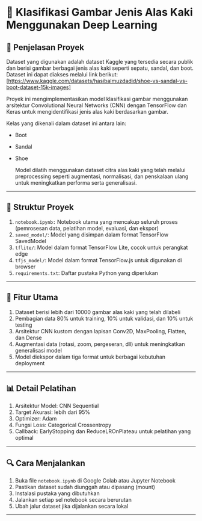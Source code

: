 # 👟 Klasifikasi Gambar Jenis Alas Kaki Menggunakan Deep Learning

## 📝 Penjelasan Proyek
  Dataset yang digunakan adalah dataset Kaggle yang tersedia secara publik dan berisi gambar berbagai jenis alas kaki seperti sepatu, sandal, dan boot. Dataset ini dapat diakses melalui link berikut:
[https://www.kaggle.com/datasets/hasibalmuzdadid/shoe-vs-sandal-vs-boot-dataset-15k-images]

  Proyek ini mengimplementasikan model klasifikasi gambar menggunakan arsitektur Convolutional Neural Networks (CNN) dengan TensorFlow dan Keras untuk mengidentifikasi jenis alas kaki berdasarkan gambar.

  Kelas yang dikenali dalam dataset ini antara lain:
- Boot
- Sandal
- Shoe

  Model dilatih menggunakan dataset citra alas kaki yang telah melalui preprocessing seperti augmentasi, normalisasi, dan penskalaan ulang untuk meningkatkan performa serta generalisasi.

---

## 📂 Struktur Proyek
1. `notebook.ipynb:` Notebook utama yang mencakup seluruh proses (pemrosesan data, pelatihan model, evaluasi, dan ekspor)
2. `saved_model/`: Model yang disimpan dalam format TensorFlow SavedModel
3. `tflite/`: Model dalam format TensorFlow Lite, cocok untuk perangkat edge
4. `tfjs_model/`: Model dalam format TensorFlow.js untuk digunakan di browser
5. `requirements.txt`: Daftar pustaka Python yang diperlukan

---

## 🧠 Fitur Utama

1. Dataset berisi lebih dari 10000 gambar alas kaki yang telah dilabeli
2. Pembagian data 80% untuk training, 10% untuk validasi, dan 10% untuk testing
3. Arsitektur CNN kustom dengan lapisan Conv2D, MaxPooling, Flatten, dan Dense
4. Augmentasi data (rotasi, zoom, pergeseran, dll) untuk meningkatkan generalisasi model
5. Model diekspor dalam tiga format untuk berbagai kebutuhan deployment

---

## 📊 Detail Pelatihan

1. Arsitektur Model: CNN Sequential
2. Target Akurasi: lebih dari 95%
3. Optimizer: Adam
4. Fungsi Loss: Categorical Crossentropy
5. Callback: EarlyStopping dan ReduceLROnPlateau untuk pelatihan yang optimal

---

## 🔍 Cara Menjalankan

1. Buka file `notebook.ipynb` di Google Colab atau Jupyter Notebook
2. Pastikan dataset sudah diunggah atau dipasang (mount)
3. Instalasi pustaka yang dibutuhkan
4. Jalankan setiap sel notebook secara berurutan
5. Ubah jalur dataset jika dijalankan secara lokal

---
